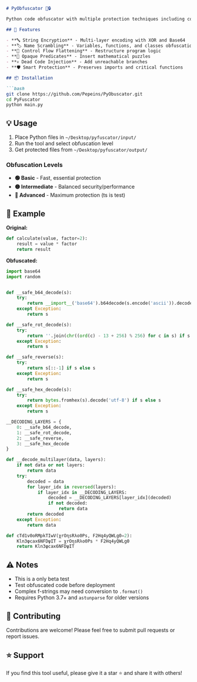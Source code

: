 ```markdown
# PyObfuscator 🐍🔒

Python code obfuscator with multiple protection techniques including control flow flattening, string encryption, and smart name scrambling.

## 🚀 Features

- **🔤 String Encryption** - Multi-layer encoding with XOR and Base64
- **🏷️ Name Scrambling** - Variables, functions, and classes obfuscation  
- **🔀 Control Flow Flattening** - Restructure program logic
- **🧩 Opaque Predicates** - Insert mathematical puzzles
- **💀 Dead Code Injection** - Add unreachable branches
- **🛡️ Smart Protection** - Preserves imports and critical functions

## 📦 Installation

```bash
git clone https://github.com/Pepeins/PyObuscator.git
cd PyFuscator
python main.py
```

## 💡 Usage

1. Place Python files in `~/Desktop/pyfuscator/input/`
2. Run the tool and select obfuscation level
3. Get protected files from `~/Desktop/pyfuscator/output/`

### Obfuscation Levels
- **🟢 Basic** - Fast, essential protection
- **🟡 Intermediate** - Balanced security/performance
- **🔴 Advanced** - Maximum protection (ts is test)

## 📝 Example

**Original:**
```python
def calculate(value, factor=2):
    result = value * factor
    return result
```

**Obfuscated:**
```python
import base64
import random


def __safe_b64_decode(s):
    try:
        return __import__('base64').b64decode(s.encode('ascii')).decode('utf-8') if s else s
    except Exception:
        return s

def __safe_rot_decode(s):
    try:
        return ''.join(chr((ord(c) - 13 + 256) % 256) for c in s) if s else s
    except Exception:
        return s

def __safe_reverse(s):
    try:
        return s[::-1] if s else s
    except Exception:
        return s

def __safe_hex_decode(s):
    try:
        return bytes.fromhex(s).decode('utf-8') if s else s
    except Exception:
        return s

__DECODING_LAYERS = {
    0: __safe_b64_decode,
    1: __safe_rot_decode,
    2: __safe_reverse,
    3: __safe_hex_decode
}

def __decode_multilayer(data, layers):
    if not data or not layers:
        return data
    try:
        decoded = data
        for layer_idx in reversed(layers):
            if layer_idx in __DECODING_LAYERS:
                decoded = __DECODING_LAYERS[layer_idx](decoded)
                if not decoded: 
                    return data
        return decoded
    except Exception:
        return data

def cTd1v0oRMpkTIwV(χrOηsRλo0Ps, F2Hq4yQWLg0=2):
    Kln3φcax6NFDψIT = χrOηsRλo0Ps * F2Hq4yQWLg0
    return Kln3φcax6NFDψIT
```

## ⚠️ Notes

- This is a only beta test
- Test obfuscated code before deployment
- Complex f-strings may need conversion to `.format()`
- Requires Python 3.7+ and `astunparse` for older versions

## 🤝 Contributing

Contributions are welcome! Please feel free to submit pull requests or report issues.

## ⭐ Support

If you find this tool useful, please give it a star ⭐ and share it with others!
```

